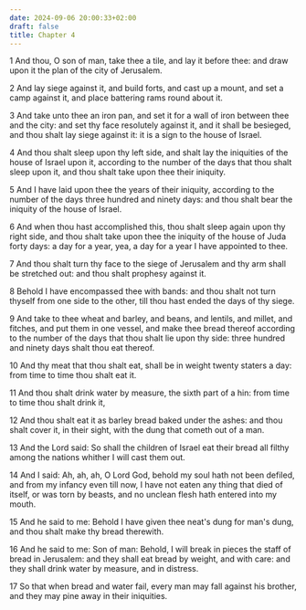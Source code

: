 ```yaml
---
date: 2024-09-06 20:00:33+02:00
draft: false
title: Chapter 4
---
```




1 And thou, O son of man, take thee a tile, and lay it before thee: and draw upon it the plan of the city of Jerusalem.

2 And lay siege against it, and build forts, and cast up a mount, and set a camp against it, and place battering rams round about it.

3 And take unto thee an iron pan, and set it for a wall of iron between thee and the city: and set thy face resolutely against it, and it shall be besieged, and thou shalt lay siege against it: it is a sign to the house of Israel.

4 And thou shalt sleep upon thy left side, and shalt lay the iniquities of the house of Israel upon it, according to the number of the days that thou shalt sleep upon it, and thou shalt take upon thee their iniquity.

5 And I have laid upon thee the years of their iniquity, according to the number of the days three hundred and ninety days: and thou shalt bear the iniquity of the house of Israel.

6 And when thou hast accomplished this, thou shalt sleep again upon thy right side, and thou shalt take upon thee the iniquity of the house of Juda forty days: a day for a year, yea, a day for a year I have appointed to thee.

7 And thou shalt turn thy face to the siege of Jerusalem and thy arm shall be stretched out: and thou shalt prophesy against it.

8 Behold I have encompassed thee with bands: and thou shalt not turn thyself from one side to the other, till thou hast ended the days of thy siege.

9 And take to thee wheat and barley, and beans, and lentils, and millet, and fitches, and put them in one vessel, and make thee bread thereof according to the number of the days that thou shalt lie upon thy side: three hundred and ninety days shalt thou eat thereof.

10 And thy meat that thou shalt eat, shall be in weight twenty staters a day: from time to time thou shalt eat it.

11 And thou shalt drink water by measure, the sixth part of a hin: from time to time thou shalt drink it,

12 And thou shalt eat it as barley bread baked under the ashes: and thou shalt cover it, in their sight, with the dung that cometh out of a man.

13 And the Lord said: So shall the children of Israel eat their bread all filthy among the nations whither I will cast them out.

14 And I said: Ah, ah, ah, O Lord God, behold my soul hath not been defiled, and from my infancy even till now, I have not eaten any thing that died of itself, or was torn by beasts, and no unclean flesh hath entered into my mouth.

15 And he said to me: Behold I have given thee neat's dung for man's dung, and thou shalt make thy bread therewith.

16 And he said to me: Son of man: Behold, I will break in pieces the staff of bread in Jerusalem: and they shall eat bread by weight, and with care: and they shall drink water by measure, and in distress.

17 So that when bread and water fail, every man may fall against his brother, and they may pine away in their iniquities.

